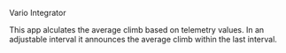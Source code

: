 Vario Integrator

This app alculates the average climb based on telemetry values.
In an adjustable interval it announces the average climb within the last interval.
